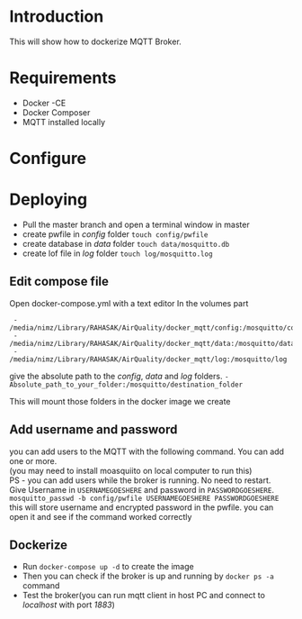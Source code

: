 # Introduction
This will show how to dockerize MQTT Broker.

# Requirements
* Docker -CE
* Docker Composer
* MQTT installed locally

# Configure

# Deploying
* Pull the master branch and open a terminal window in master
* create pwfile in *config* folder `touch config/pwfile`
* create database in *data* folder `touch data/mosquitto.db`
* create lof file in *log* folder `touch log/mosquitto.log`
## Edit compose file
Open docker-compose.yml with a text editor
In the volumes part
``` 
 - /media/nimz/Library/RAHASAK/AirQuality/docker_mqtt/config:/mosquitto/config
 - /media/nimz/Library/RAHASAK/AirQuality/docker_mqtt/data:/mosquitto/data
 - /media/nimz/Library/RAHASAK/AirQuality/docker_mqtt/log:/mosquitto/log
```
give the absolute path to the *config*, *data* and *log* folders.
`- Absolute_path_to_your_folder:/mosquitto/destination_folder`

This will mount those folders in the docker image we create

## Add username and password
you can add users to the MQTT with the following command. You can add one or more.<br/>
(you may need to install moasquiito on local computer to run this)<br/>
PS - you can add users while the broker is running. No need to restart.<br/>
Give Username in `USERNAMEGOESHERE` and password in `PASSWORDGOESHERE`.<br/>
`mosquitto_passwd -b config/pwfile USERNAMEGOESHERE PASSWORDGOESHERE`<br/>
this will store username and encrypted password in the pwfile. you can open it and see if the command worked correctly

## Dockerize
* Run `docker-compose up -d` to create the image
* Then you can check if the broker is up and running by `docker ps -a` command
* Test the broker(you can run mqtt client in host PC and connect to *localhost* with port *1883*)
